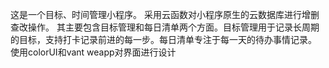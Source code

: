 这是一个目标、时间管理小程序。 采用云函数对小程序原生的云数据库进行增删查改操作。 其主要包含目标管理和每日清单两个方面。目标管理用于记录长周期的目标，支持打卡记录前进的每一步。每日清单专注于每一天的待办事情记录。 使用colorUI和vant weapp对界面进行设计